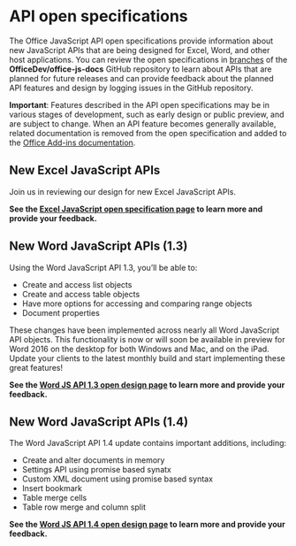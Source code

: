 # API open specifications

The Office JavaScript API open specifications provide information about new JavaScript APIs that are being designed for Excel, Word, and other host applications. You can review the open specifications in [branches](https://github.com/OfficeDev/office-js-docs/branches/all) of the **OfficeDev/office-js-docs** GitHub repository to learn about APIs that are planned for future releases and can provide feedback about the planned API features and design by logging issues in the GitHub repository.

**Important**: Features described in the API open specifications may be in various stages of development, such as early design or public preview, and are subject to change. When an API feature becomes generally available, related documentation is removed from the open specification and added to the [Office Add-ins documentation](https://docs.microsoft.com/en-us/office/dev/add-ins/). 

## New Excel JavaScript APIs

Join us in reviewing our design for new Excel JavaScript APIs. 

**See the [Excel JavaScript open specification page](https://github.com/OfficeDev/office-js-docs/tree/ExcelJs_OpenSpec) to learn more and provide your feedback.**

## New Word JavaScript APIs (1.3)

Using the Word JavaScript API 1.3, you’ll be able to: 

* Create and access list objects
* Create and access table objects
* Have more options for accessing and comparing range objects
* Document properties

These changes have been implemented across nearly all Word JavaScript API objects. This functionality is now or will soon be available in preview for Word 2016 on the desktop for both Windows and Mac, and on the iPad. Update your clients to the latest monthly build and start implementing these great features!

**See the [Word JS API 1.3 open design page](https://github.com/OfficeDev/office-js-docs/tree/WordJs_1.3_Openspec/word) to learn more and provide your feedback.**

## New Word JavaScript APIs (1.4)

The Word JavaScript API 1.4 update contains important additions, including:

* Create and alter documents in memory
* Settings API using promise based synatx
* Custom XML document using promise based syntax
* Insert bookmark 
* Table merge cells
* Table row merge and column split

**See the [Word JS API 1.4 open design page](https://github.com/OfficeDev/office-js-docs/tree/WordJs_1.4_OpenSpec) to learn more and provide your feedback.**
